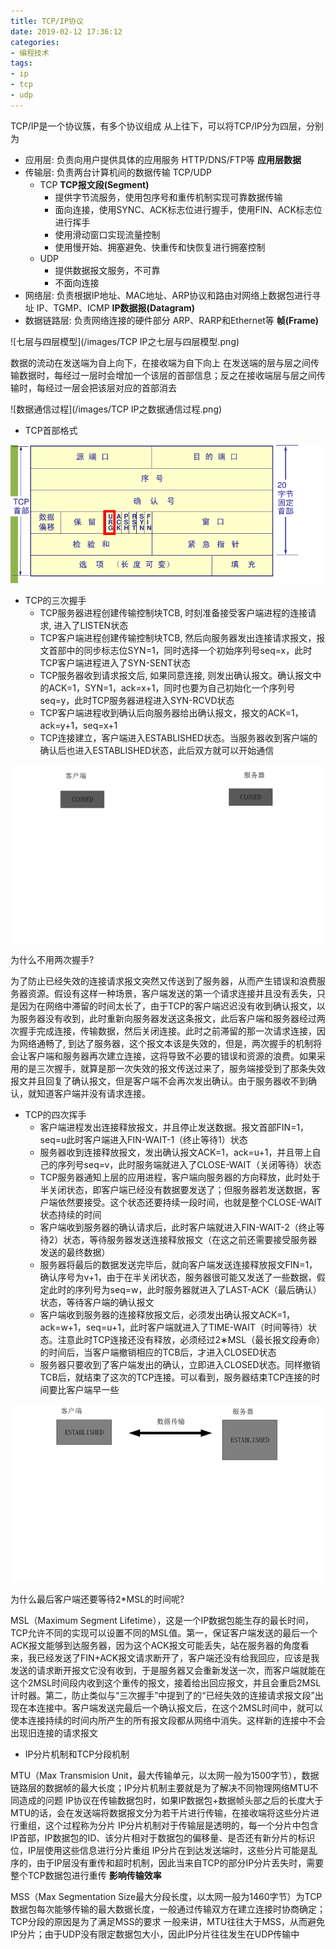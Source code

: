 ```yaml
---
title: TCP/IP协议
date: 2019-02-12 17:36:12
categories: 
- 编程技术
tags:
- ip
- tcp
- udp
---
```


TCP/IP是一个协议簇，有多个协议组成
从上往下，可以将TCP/IP分为四层，分别为

- 应用层: 负责向用户提供具体的应用服务 HTTP/DNS/FTP等 **应用层数据**
- 传输层: 负责两台计算机间的数据传输 TCP/UDP
  - TCP **TCP报文段(Segment)**
    - 提供字节流服务，使用包序号和重传机制实现可靠数据传输
    - 面向连接，使用SYNC、ACK标志位进行握手，使用FIN、ACK标志位进行挥手
    - 使用滑动窗口实现流量控制
    - 使用慢开始、拥塞避免、快重传和快恢复进行拥塞控制
  - UDP
    - 提供数据报文服务，不可靠
    - 不面向连接
- 网络层: 负责根据IP地址、MAC地址、ARP协议和路由对网络上数据包进行寻址 IP、TGMP、ICMP **IP数据报(Datagram)**
- 数据链路层: 负责网络连接的硬件部分 ARP、RARP和Ethernet等 **帧(Frame)**

![七层与四层模型](/images/TCP IP之七层与四层模型.png)

数据的流动在发送端为自上向下，在接收端为自下向上
在发送端的层与层之间传输数据时，每经过一层时会增加一个该层的首部信息；反之在接收端层与层之间传输时，每经过一层会把该层对应的首部消去

![数据通信过程](/images/TCP IP之数据通信过程.png)

- TCP首部格式

![TCP首部](/images/TCP首部格式.png)

- TCP的三次握手
  - TCP服务器进程创建传输控制块TCB, 时刻准备接受客户端进程的连接请求, 进入了LISTEN状态
  - TCP客户端进程创建传输控制块TCB, 然后向服务器发出连接请求报文，报文首部中的同步标志位SYN=1，同时选择一个初始序列号seq=x，此时TCP客户端进程进入了SYN-SENT状态
  - TCP服务器收到请求报文后, 如果同意连接, 则发出确认报文。确认报文中的ACK=1，SYN=1，ack=x+1，同时也要为自己初始化一个序列号seq=y，此时TCP服务器进程进入SYN-RCVD状态
  - TCP客户端进程收到确认后向服务器给出确认报文，报文的ACK=1，ack=y+1，seq=x+1
  - TCP连接建立，客户端进入ESTABLISHED状态。当服务器收到客户端的确认后也进入ESTABLISHED状态，此后双方就可以开始通信

![TCP三次握手](/images/TCP三次握手.gif)

为什么不用两次握手?

为了防止已经失效的连接请求报文突然又传送到了服务器，从而产生错误和浪费服务器资源。假设有这样一种场景，客户端发送的第一个请求连接并且没有丢失，只是因为在网络中滞留的时间太长了，由于TCP的客户端迟迟没有收到确认报文，以为服务器没有收到，此时重新向服务器发送这条报文，此后客户端和服务器经过两次握手完成连接，传输数据，然后关闭连接。此时之前滞留的那一次请求连接，因为网络通畅了, 到达了服务器，这个报文本该是失效的，但是，两次握手的机制将会让客户端和服务器再次建立连接，这将导致不必要的错误和资源的浪费。如果采用的是三次握手，就算是那一次失效的报文传送过来了，服务端接受到了那条失效报文并且回复了确认报文，但是客户端不会再次发出确认。由于服务器收不到确认，就知道客户端并没有请求连接。

- TCP的四次挥手
  - 客户端进程发出连接释放报文，并且停止发送数据。报文首部FIN=1，seq=u此时客户端进入FIN-WAIT-1（终止等待1）状态
  - 服务器收到连接释放报文，发出确认报文ACK=1，ack=u+1，并且带上自己的序列号seq=v，此时服务端就进入了CLOSE-WAIT（关闭等待）状态
  - TCP服务器通知上层的应用进程，客户端向服务器的方向释放，此时处于半关闭状态，即客户端已经没有数据要发送了；但服务器若发送数据，客户端依然要接受。这个状态还要持续一段时间，也就是整个CLOSE-WAIT状态持续的时间
  - 客户端收到服务器的确认请求后，此时客户端就进入FIN-WAIT-2（终止等待2）状态，等待服务器发送连接释放报文（在这之前还需要接受服务器发送的最终数据）
  - 服务器将最后的数据发送完毕后，就向客户端发送连接释放报文FIN=1，确认序号为v+1，由于在半关闭状态，服务器很可能又发送了一些数据，假定此时的序列号为seq=w，此时服务器就进入了LAST-ACK（最后确认）状态，等待客户端的确认报文
  - 客户端收到服务器的连接释放报文后，必须发出确认报文ACK=1，ack=w+1，seq=u+1，此时客户端就进入了TIME-WAIT（时间等待）状态。注意此时TCP连接还没有释放，必须经过2∗MSL（最长报文段寿命）的时间后，当客户端撤销相应的TCB后，才进入CLOSED状态
  - 服务器只要收到了客户端发出的确认，立即进入CLOSED状态。同样撤销TCB后，就结束了这次的TCP连接。可以看到，服务器结束TCP连接的时间要比客户端早一些

![TCP四次挥手](/images/TCP四次挥手.gif)

为什么最后客户端还要等待2*MSL的时间呢?

MSL（Maximum Segment Lifetime），这是一个IP数据包能生存的最长时间，TCP允许不同的实现可以设置不同的MSL值。第一，保证客户端发送的最后一个ACK报文能够到达服务器，因为这个ACK报文可能丢失，站在服务器的角度看来，我已经发送了FIN+ACK报文请求断开了，客户端还没有给我回应，应该是我发送的请求断开报文它没有收到，于是服务器又会重新发送一次，而客户端就能在这个2MSL时间段内收到这个重传的报文，接着给出回应报文，并且会重启2MSL计时器。第二，防止类似与“三次握手”中提到了的“已经失效的连接请求报文段”出现在本连接中。客户端发送完最后一个确认报文后，在这个2MSL时间中，就可以使本连接持续的时间内所产生的所有报文段都从网络中消失。这样新的连接中不会出现旧连接的请求报文

- IP分片机制和TCP分段机制

MTU（Max Transmision Unit，最大传输单元，以太网一般为1500字节），数据链路层的数据帧的最大长度；IP分片机制主要就是为了解决不同物理网络MTU不同造成的问题
IP协议在传输数据包时，如果IP数据包+数据帧头部之后的长度大于MTU的话，会在发送端将数据报文分为若干片进行传输，在接收端将这些分片进行重组，这个过程称为分片
IP分片机制对于传输层是透明的，每一个分片中包含IP首部，IP数据包的ID、该分片相对于数据包的偏移量、是否还有新分片的标识位，IP层使用这些信息进行分片重组
IP分片在到达发送端时，这些分片可能是乱序的，由于IP层没有重传和超时机制，因此当来自TCP的部分IP分片丢失时，需要整个TCP数据包进行重传 **影响传输效率**

MSS（Max Segmentation Size最大分段长度，以太网一般为1460字节）为TCP数据包每次能够传输的最大数据长度，一般通过传输双方在建立连接时协商确定；TCP分段的原因是为了满足MSS的要求
一般来讲，MTU往往大于MSS，从而避免IP分片；由于UDP没有限定数据包大小，因此IP分片往往发生在UDP传输中